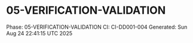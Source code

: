# 05-VERIFICATION-VALIDATION
Phase: 05-VERIFICATION-VALIDATION
CI: CI-DD001-004
Generated: Sun Aug 24 22:41:15 UTC 2025
